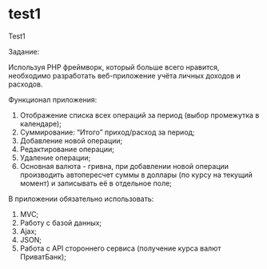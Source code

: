 # test1
Test1

Задание:

Используя PHP фреймворк, который больше всего нравится, необходимо разработать веб-приложение учёта личных доходов и расходов.

Функционал приложения:

1. Отображение списка всех операций за период (выбор промежутка в календаре);
2. Суммирование: “Итого” приход/расход за период;
3. Добавление новой операции;
4. Редактирование операции;
5. Удаление операции;
6. Основная валюта - гривна, при добавлении новой операции производить автопересчет суммы в доллары (по курсу на текущий момент) и записывать её в отдельное поле;

В приложении обязательно использовать:

1. MVC;
2. Работу с базой данных;
3. Ajax;
4. JSON;
5. Работа с API стороннего сервиса (получение курса валют ПриватБанк);
